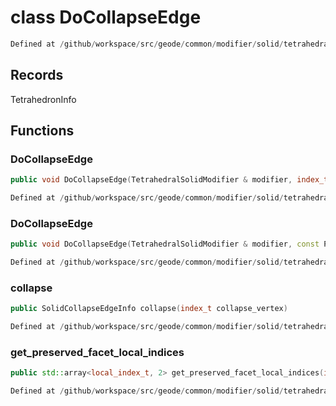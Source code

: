 # class DoCollapseEdge

```cpp
Defined at /github/workspace/src/geode/common/modifier/solid/tetrahedral_solid_modifier.cpp#1485
```

## Records

TetrahedronInfo



## Functions

### DoCollapseEdge

```cpp
public void DoCollapseEdge(TetrahedralSolidModifier & modifier, index_t edge_id)
```

```cpp
Defined at /github/workspace/src/geode/common/modifier/solid/tetrahedral_solid_modifier.cpp#1496
```

### DoCollapseEdge

```cpp
public void DoCollapseEdge(TetrahedralSolidModifier & modifier, const PolyhedronFacetEdge & edge, array edge_vertices)
```

```cpp
Defined at /github/workspace/src/geode/common/modifier/solid/tetrahedral_solid_modifier.cpp#1510
```

### collapse

```cpp
public SolidCollapseEdgeInfo collapse(index_t collapse_vertex)
```

```cpp
Defined at /github/workspace/src/geode/common/modifier/solid/tetrahedral_solid_modifier.cpp#1523
```

### get_preserved_facet_local_indices

```cpp
public std::array<local_index_t, 2> get_preserved_facet_local_indices(index_t tetrahedron_id, const std::array<index_t, 2> & edge_vertices)
```

```cpp
Defined at /github/workspace/src/geode/common/modifier/solid/tetrahedral_solid_modifier.cpp#1649
```



